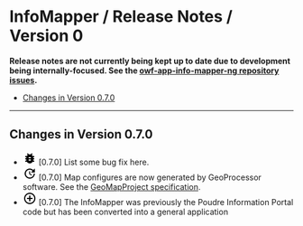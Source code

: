 # InfoMapper / Release Notes / Version 0 #

**Release notes are not currently being kept up to date due to development being
internally-focused.  See the
[owf-app-info-mapper-ng repository issues](https://github.com/OpenWaterFoundation/owf-app-info-mapper-ng/issues).**

* [Changes in Version 0.7.0](#changes-in-version-0-7-0)

----------

## Changes in Version 0.7.0 ##

* ![bug](bug.png) [0.7.0] List some bug fix here.
* ![change](change.png) [0.7.0] Map configures are now generated by GeoProcessor software.
See the [GeoMapProject specification](http://software.openwaterfoundation.org/geoprocessor/latest/doc-user/appendix-geomapproject/geomapproject/).
* ![new](new.png) [0.7.0] The InfoMapper was previously the Poudre Information Portal code but has
been converted into a general application
